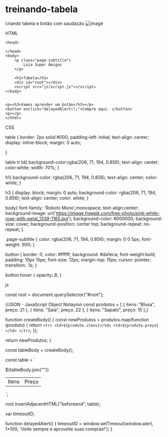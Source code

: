 # treinando-tabela
criando tabela e botão com saudação
![image](https://user-images.githubusercontent.com/72118415/114282423-4e64fb00-9a1a-11eb-8fb3-ba6338d8e116.png)




HTML


<!DOCTYPE html>
<html>
   
    <head>

   <title>Tabela</title>
 <link rel="stylesheet" href="css/styles.css"> 

   
    </head>
    <body>
        <p class="page-subtitle">
            Loja Super Amigos 
        </p> 

        <h1>Tabela</h1>
        <div id="root"></div>
        <script src="js/script.js"></script> 
    </body>
    

    <p><h3>Vamos aprender um botão</h3></p>
    <button onclick="delayedAlert();">Compre aqui. </button>
    <p></p>
    </html>

   
   
   
   CSS
   
   table {
    border: 2px solid #000;
    padding-left: initial;
    text-align: center;
    display: inline-block;
    margin: 0 auto;

}

table tr td{
    background-color:rgba(206, 71, 194, 0.856);
    text-align: center;
    color:white;
width: 70%;
}


h1{
    background-color: rgba(206, 71, 194, 0.856);
    text-align: center;
    color: white;
}


h3 {
    display: block;
    margin: 0 auto;
    background-color: rgba(206, 71, 194, 0.856);
    text-align: center;
    color: white;
} 

body{
    font-family: 'Roboto Mono',monospace;
    text-align:center;
    background-image: url('https://image.freepik.com/free-photo/pink-white-rose-with-petal_1339-1165.jpg');
    background-color: #000000;
    background-size: cover;
    background-position: center top;
    background-repeat: no-repeat;
  }
  
  
  .page-subtitle {
    color: rgba(206, 71, 194, 0.856);
    margin: 0 0 5px; 
    font-weight: 900;
  }

   button {
    border: 0;
    color: #ffffff;
    background: #da1eca;
    font-weight:bold;
    padding: 10px 15px;
    font-size: 12px;
    margin-top: 15px;
    cursor: pointer;
    transition: .1s;
  }

   button:hover {
    opacity:.8;
  }
  
  
  js
  
  const root = document.querySelector("#root");

//JSON - JavaScript Object Notayion
const produtos =  [
    {  itens: "Blusa", preço:  21 },
    {  itens: "Saia", preço:  22 },
    {  itens: "Sapato", preço: 15  },]

function createBody() {
     const newProdutos = produtos.map(function (produto) {
    return `<tr>
    <td>${produto.itens}</td>
    <td>${produto.preço}</td>
    </tr>`;
});

return newProdutos; 
}    

const tableBody = createBody(); 

const table = `<table>
  <tr>
    <td>Itens</td>
    <td>Preço</td>
  </tr>    
  ${tableBody.join("")}
</table>`;

root.insertAdjacentHTML("beforeend", table);


var timeoutID;

function delayedAlert() {
  timeoutID = window.setTimeout(window.alert, 1*100, 'Volte sempre e aproveite suas compras!');
}
